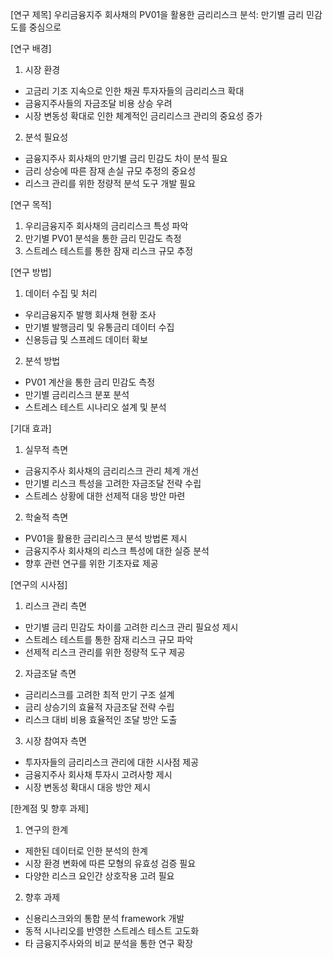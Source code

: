 [연구 제목]
우리금융지주 회사채의 PV01을 활용한 금리리스크 분석: 만기별 금리 민감도를 중심으로

[연구 배경]
1. 시장 환경
- 고금리 기조 지속으로 인한 채권 투자자들의 금리리스크 확대
- 금융지주사들의 자금조달 비용 상승 우려
- 시장 변동성 확대로 인한 체계적인 금리리스크 관리의 중요성 증가

2. 분석 필요성
- 금융지주사 회사채의 만기별 금리 민감도 차이 분석 필요
- 금리 상승에 따른 잠재 손실 규모 추정의 중요성
- 리스크 관리를 위한 정량적 분석 도구 개발 필요

[연구 목적]
1. 우리금융지주 회사채의 금리리스크 특성 파악
2. 만기별 PV01 분석을 통한 금리 민감도 측정
3. 스트레스 테스트를 통한 잠재 리스크 규모 추정

[연구 방법]
1. 데이터 수집 및 처리
- 우리금융지주 발행 회사채 현황 조사
- 만기별 발행금리 및 유통금리 데이터 수집
- 신용등급 및 스프레드 데이터 확보

2. 분석 방법
- PV01 계산을 통한 금리 민감도 측정
- 만기별 금리리스크 분포 분석
- 스트레스 테스트 시나리오 설계 및 분석

[기대 효과]
1. 실무적 측면
- 금융지주사 회사채의 금리리스크 관리 체계 개선
- 만기별 리스크 특성을 고려한 자금조달 전략 수립
- 스트레스 상황에 대한 선제적 대응 방안 마련

2. 학술적 측면
- PV01을 활용한 금리리스크 분석 방법론 제시
- 금융지주사 회사채의 리스크 특성에 대한 실증 분석
- 향후 관련 연구를 위한 기초자료 제공

[연구의 시사점]
1. 리스크 관리 측면
- 만기별 금리 민감도 차이를 고려한 리스크 관리 필요성 제시
- 스트레스 테스트를 통한 잠재 리스크 규모 파악
- 선제적 리스크 관리를 위한 정량적 도구 제공

2. 자금조달 측면
- 금리리스크를 고려한 최적 만기 구조 설계
- 금리 상승기의 효율적 자금조달 전략 수립
- 리스크 대비 비용 효율적인 조달 방안 도출

3. 시장 참여자 측면
- 투자자들의 금리리스크 관리에 대한 시사점 제공
- 금융지주사 회사채 투자시 고려사항 제시
- 시장 변동성 확대시 대응 방안 제시

[한계점 및 향후 과제]
1. 연구의 한계
- 제한된 데이터로 인한 분석의 한계
- 시장 환경 변화에 따른 모형의 유효성 검증 필요
- 다양한 리스크 요인간 상호작용 고려 필요

2. 향후 과제
- 신용리스크와의 통합 분석 framework 개발
- 동적 시나리오를 반영한 스트레스 테스트 고도화
- 타 금융지주사와의 비교 분석을 통한 연구 확장